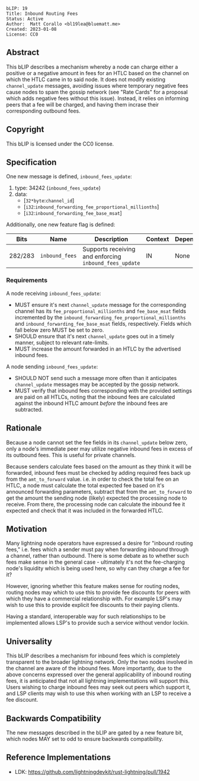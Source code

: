 ```
bLIP: 19
Title: Inbound Routing Fees
Status: Active
Author:  Matt Corallo <bl19lea@bluematt.me>
Created: 2023-01-08
License: CC0
```

## Abstract

This bLIP describes a mechanism whereby a node can charge either a positive or a negative amount in fees for an HTLC based on the channel on which the HTLC came in to said node. It does not modify existing `channel_update` messages, avoiding issues where temporary negative fees cause nodes to spam the gossip network (see "Rate Cards" for a proposal which adds negative fees without this issue). Instead, it relies on informing peers that a fee will be charged, and having them incrase their corresponding outbound fees.

## Copyright

This bLIP is licensed under the CC0 license.

## Specification

One new message is defined, `inbound_fees_update`:

1. type: 34242 (`inbound_fees_update`)
2. data:
   * [`32*byte`:`channel_id`]
   * [`i32`:`inbound_forwarding_fee_proportional_millionths`]
   * [`i32`:`inbound_forwarding_fee_base_msat`]

Additionally, one new feature flag is defined:

| Bits    | Name           | Description                                            | Context | Dependencies |
|---------|----------------|--------------------------------------------------------|---------|--------------|
| 282/283 | `inbound_fees` | Supports receiving and enforcing `inbound_fees_update` | IN      | None         |

### Requirements

A node receiving `inbound_fees_update`:
 * MUST ensure it's next `channel_update` message for the corresponding channel
   has its `fee_proportional_millionths` and `fee_base_msat` fields incremented
   by the `inbound_forwarding_fee_proportional_millionths` and
   `inbound_forwarding_fee_base_msat` fields, respectively. Fields which fall
   below zero MUST be set to zero.
 * SHOULD ensure that it's next `channel_update` goes out in a timely manner,
   subject to relevant rate-limits.
 * MUST increase the amount forwarded in an HTLC by the advertised inbound fees.

A node sending `inbound_fees_update`:
 * SHOULD NOT send such a message more often than it anticipates
   `channel_update` messages may be accepted by the gossip network.
 * MUST verify that inbound fees corresponding with the provided settings are
   paid on all HTLCs, noting that the inbound fees are calculated against the
   inbound HTLC amount *before* the inbound fees are subtracted.

## Rationale

Because a node cannot set the fee fields in its `channel_update` below zero,
only a node's immediate peer may utilize negative inbound fees in excess of
its outbound fees. This is useful for private channels.

Because senders calculate fees based on the amount as they think it will be
forwarded, inbound fees must be checked by adding required fees back up from
the `amt_to_forward` value. i.e. in order to check the total fee on an HTLC, a
node must calculate the total expected fee based on it's announced forwarding
parameters, subtract that from the `amt_to_forward` to get the amount the
sending node (likely) expected the processing node to receive. From there, the
processing node can calculate the inbound fee it expected and check that it was
included in the forwarded HTLC.

## Motivation

Many lightning node operators have expressed a desire for "inbound routing fees," i.e. fees which a sender must pay when forwarding *inbound* through a channel, rather than outbound. There is some debate as to whether such fees make sense in the general case - ultimately it's not the fee-charging node's liquidity which is being used here, so why can they charge a fee for it?

However, ignoring whether this feature makes sense for routing nodes, routing nodes may which to use this to provide fee discounts for peers with which they have a commercial relationship with. For example LSP's may wish to use this to provide explicit fee discounts to their paying clients.

Having a standard, interoperable way for such relationships to be implemented allows LSP's to provide such a service without vendor lockin.

## Universality

This bLIP describes a mechanism for inbound fees which is completely transparent to the broader lightning network. Only the two nodes involved in the channel are aware of the inbound fees. More importantly, due to the above concerns expressed over the general applicability of inbound routing fees, it is anticipated that not all lightning implementations will support this. Users wishing to charge inbound fees may seek out peers which support it, and LSP clients may wish to use this when working with an LSP to receive a fee discount.

## Backwards Compatibility

The new messages described in the bLIP are gated by a new feature bit, which nodes MAY set to odd to ensure backwards compatibility.

## Reference Implementations

* LDK: https://github.com/lightningdevkit/rust-lightning/pull/1942
